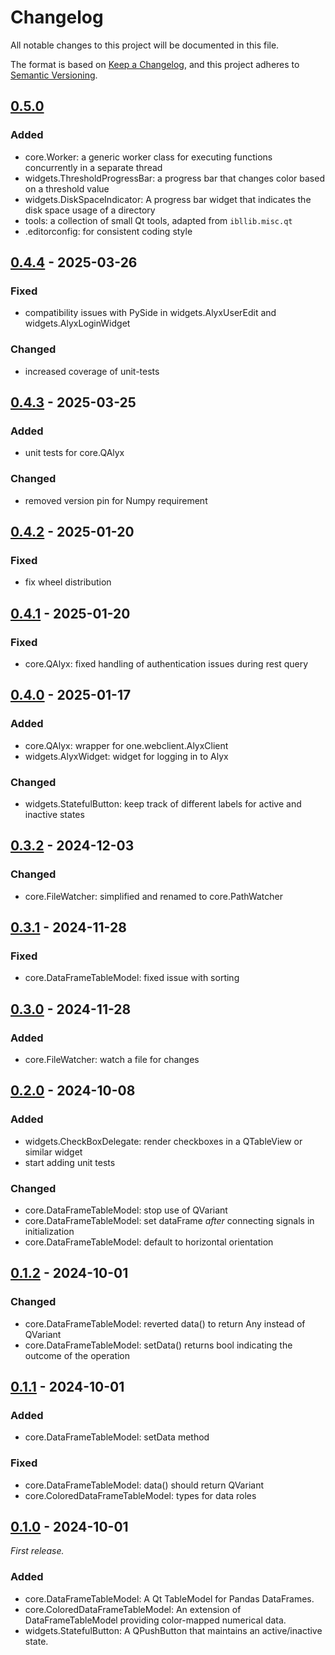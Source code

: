 Changelog
=========

All notable changes to this project will be documented in this file.

The format is based on [Keep a Changelog](https://keepachangelog.com/en/1.1.0/),
and this project adheres to [Semantic Versioning](https://semver.org/spec/v2.0.0.html).

## [0.5.0]

### Added
- core.Worker: a generic worker class for executing functions concurrently in a
  separate thread
- widgets.ThresholdProgressBar: a progress bar that changes color based on a threshold value
- widgets.DiskSpaceIndicator: A progress bar widget that indicates the disk space usage of a directory
- tools: a collection of small Qt tools, adapted from `ibllib.misc.qt`
- .editorconfig: for consistent coding style

## [0.4.4] - 2025-03-26

### Fixed
- compatibility issues with PySide in widgets.AlyxUserEdit and
  widgets.AlyxLoginWidget

### Changed
- increased coverage of unit-tests

## [0.4.3] - 2025-03-25

### Added
- unit tests for core.QAlyx

### Changed
- removed version pin for Numpy requirement

## [0.4.2] - 2025-01-20

### Fixed
- fix wheel distribution

## [0.4.1] - 2025-01-20

### Fixed
- core.QAlyx: fixed handling of authentication issues during rest query

## [0.4.0] - 2025-01-17

### Added

- core.QAlyx: wrapper for one.webclient.AlyxClient
- widgets.AlyxWidget: widget for logging in to Alyx

### Changed

- widgets.StatefulButton: keep track of different labels for active and
  inactive states

## [0.3.2] - 2024-12-03

### Changed

- core.FileWatcher: simplified and renamed to core.PathWatcher

## [0.3.1] - 2024-11-28

### Fixed

- core.DataFrameTableModel: fixed issue with sorting

## [0.3.0] - 2024-11-28

### Added

- core.FileWatcher: watch a file for changes

## [0.2.0] - 2024-10-08

### Added

- widgets.CheckBoxDelegate: render checkboxes in a QTableView or similar widget
- start adding unit tests

### Changed

- core.DataFrameTableModel: stop use of QVariant
- core.DataFrameTableModel: set dataFrame _after_ connecting signals in
  initialization
- core.DataFrameTableModel: default to horizontal orientation

## [0.1.2] - 2024-10-01

### Changed

- core.DataFrameTableModel: reverted data() to return Any instead of QVariant
- core.DataFrameTableModel: setData() returns bool indicating the outcome of
  the operation

## [0.1.1] - 2024-10-01

### Added

- core.DataFrameTableModel: setData method

### Fixed

- core.DataFrameTableModel: data() should return QVariant
- core.ColoredDataFrameTableModel: types for data roles


## [0.1.0] - 2024-10-01

_First release._

### Added

- core.DataFrameTableModel: A Qt TableModel for Pandas DataFrames.
- core.ColoredDataFrameTableModel: An extension of DataFrameTableModel
  providing color-mapped numerical data.
- widgets.StatefulButton: A QPushButton that maintains an active/inactive state.

[0.5.0]: https://github.com/int-brain-lab/iblqt/releases/tag/v0.5.0
[0.4.4]: https://github.com/int-brain-lab/iblqt/releases/tag/v0.4.4
[0.4.3]: https://github.com/int-brain-lab/iblqt/releases/tag/v0.4.3
[0.4.2]: https://github.com/int-brain-lab/iblqt/releases/tag/v0.4.2
[0.4.1]: https://github.com/int-brain-lab/iblqt/releases/tag/v0.4.1
[0.4.0]: https://github.com/int-brain-lab/iblqt/releases/tag/v0.4.0
[0.3.2]: https://github.com/int-brain-lab/iblqt/releases/tag/v0.3.2
[0.3.1]: https://github.com/int-brain-lab/iblqt/releases/tag/v0.3.1
[0.3.0]: https://github.com/int-brain-lab/iblqt/releases/tag/v0.3.0
[0.2.0]: https://github.com/int-brain-lab/iblqt/releases/tag/v0.2.0
[0.1.2]: https://github.com/int-brain-lab/iblqt/releases/tag/v0.1.2
[0.1.1]: https://github.com/int-brain-lab/iblqt/releases/tag/v0.1.1
[0.1.0]: https://github.com/int-brain-lab/iblqt/releases/tag/v0.1.0
